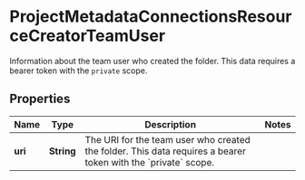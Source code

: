 

# ProjectMetadataConnectionsResourceCreatorTeamUser

Information about the team user who created the folder. This data requires a bearer token with the `private` scope.

## Properties

| Name | Type | Description | Notes |
|------------ | ------------- | ------------- | -------------|
|**uri** | **String** | The URI for the team user who created the folder. This data requires a bearer token with the &#x60;private&#x60; scope. |  |



